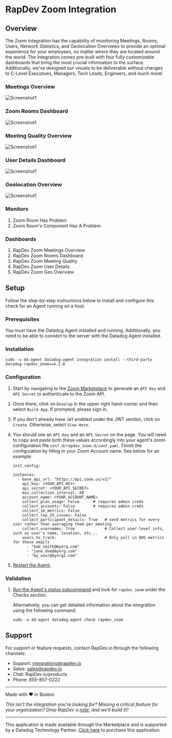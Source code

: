 # RapDev Zoom Integration

## Overview

The Zoom Integration has the capability of monitoring Meetings, Rooms, Users, Network Statistics, and Geolocation Overviews to provide an optimal experience for your employees, no matter where they are located around the world. The integration comes pre-built with four fully customizable dashboards that bring the most crucial information to the surface. Additionally, we've designed our visuals to be deliverable without changes to C-Level Executives, Managers, Tech Leads, Engineers, and much more!

### Meetings Overview
![Screenshot1](images/meetings.png)

### Zoom Rooms Dashboard
![Screenshot1](images/rooms.png)

### Meeting Quality Overview
![Screenshot1](images/meeting_quality.png)

### User Details Dashboard
![Screenshot1](images/user_details.png)

### Geolocation Overview
![Screenshot1](images/geo.png)

### Monitors

1. Zoom Room Has Problem
2. Zoom Room's Component Has A Problem 

### Dashboards

1. RapDev Zoom Meetings Overview
2. RapDev Zoom Rooms Dashboard
3. RapDev Zoom Meeting Quality
4. RapDev Zoom User Details
5. RapDev Zoom Geo Overview

## Setup

Follow the step-by-step instructions below to install and configure this check for an Agent running on a host. 

### Prerequisites

You must have the Datadog Agent installed and running. Additionally, you need to be able to connect to the server with the Datadog Agent installed.

### Installation

```
sudo -u dd-agent datadog-agent integration install --third-party datadog-rapdev_zoom==4.2.0
``` 

### Configuration
1. Start by navigating to the [Zoom Marketplace][1] to generate an `API Key` and `API Secret` to authenticate to the Zoom API. 

2. Once there, click on `Develop` in the upper right hand-corner and then select `Build App`. If prompted, please sign in.

3. If you don't already have `JWT` enabled under the JWT section, click on `Create`. Otherwise, select `View Here`.

4. You should see an `API Key` and an `API Secret` on the page. You will need to copy and paste both these values accordingly into your agent's zoom configuration file `conf.d/rapdev_zoom.d/conf.yaml`. 
Finish the configuration by filling in your Zoom Account name. See below for an example:
   
   ```
   init_config: 
   
   instances:
     - base_api_url: "https://api.zoom.us/v2/"
       api_key: <YOUR_API_KEY>
       api_secret: <YOUR_API_SECRET>
       min_collection_interval: 60
       account_name: <YOUR_ACCOUNT_NAME>
       collect_plan_usage: False      # requires admin creds
       collect_accounts: False        # requires admin creds
       collect_im_metrics: False
       collect_top_25_issues: False
       collect_participant_details: True   # send metrics for every user rather than averaging them per meeting
       collect_usernames: True             # Collect user-level info, such as user's name, location, etc...
       users_to_track:                     # Only pull in QOS metrics for these emails
         - "bob_smith@myorg.com"
         - "jane_doe@myorg.com"
         - "my_user@myorg2.com"
   ```
   
5. [Restart the Agent][2].

### Validation

1. [Run the Agent's status subcommand][3] and look for `rapdev_zoom` under the Checks section.

    Alternatively, you can get detailed information about the integration using the following command.
    
    ```
    sudo -u dd-agent datadog-agent check rapdev_zoom
    ```


## Support
For support or feature requests, contact RapDev.io through the following channels:

- Support: integrations@rapdev.io
- Sales: sales@rapdev.io
- Chat: RapDev.io/products
- Phone: 855-857-0222

---
Made with ❤️ in Boston

*This isn't the integration you're looking for? Missing a critical feature for your organization? Drop RapDev a [note](mailto:integrations@rapdev.io), and we'll build it!!*

---
This application is made available through the Marketplace and is supported by a Datadog Technology Partner. [Click here][4] to purchase this application.

[1]: https://marketplace.zoom.us/
[2]: https://docs.datadoghq.com/agent/guide/agent-commands/#start-stop-and-restart-the-agent
[3]: https://docs.datadoghq.com/agent/guide/agent-commands/#agent-status-and-information
[4]: https://app.datadoghq.com/marketplace/app/rapdev-zoom/pricing
